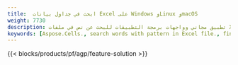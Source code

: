 ```yaml
---
title:  ابحث في جداول بيانات Excel على Windows وLinux وmacOS
weight: 7730
description: تطبيق مجاني وواجهات برمجة التطبيقات للبحث عن نص في ملفات XLS وXLSX وODS
keywords: [Aspose.Cells., search words with pattern in Excel file., find words with pattern in Excel file., search string with pattern in Excel file., find words with pattern in Excel file., search words in excel file., find words in excel file., search string in excel file., find string in excel file]
---
```

{{< blocks/products/pf/agp/feature-solution >}} 

